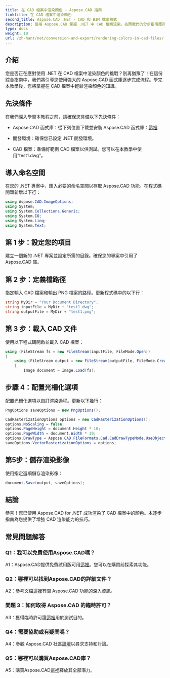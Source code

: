 ```yaml
---
title: 在 CAD 檔案中渲染顏色 - Aspose.CAD 指南
linktitle: 在 CAD 檔案中渲染顏色
second_title: Aspose.CAD .NET - CAD 和 BIM 檔案格式
description: 使用 Aspose.CAD 掌握 .NET 中 CAD 檔案渲染。按照我們的分步指南獲得鮮豔的色彩。
type: docs
weight: 10
url: /zh-hant/net/conversion-and-export/rendering-colors-in-cad-files/
---
```

## 介紹

您是否正在應對使用 .NET 在 CAD 檔案中渲染顏色的挑戰？別再猶豫了！在這份綜合指南中，我們將引導您使用強大的 Aspose.CAD 函式庫逐步完成流程。學完本教學後，您將掌握在 CAD 檔案中輕鬆渲染顏色的知識。

## 先決條件

在我們深入學習本教程之前，請確保您具備以下先決條件：

-  Aspose.CAD 函式庫：從下列位置下載並安裝 Aspose.CAD 函式庫：[這裡](https://releases.aspose.com/cad/net/).

- 開發環境：確保您已設定 .NET 開發環境。

- CAD 檔案：準備好範例 CAD 檔案以供測試。您可以在本教學中使用“test1.dwg”。

## 導入命名空間

在您的 .NET 專案中，匯入必要的命名空間以存取 Aspose.CAD 功能。在程式碼開頭新增以下行：

```csharp
using Aspose.CAD.ImageOptions;
using System;
using System.Collections.Generic;
using System.IO;
using System.Linq;
using System.Text;
```

## 第 1 步：設定您的項目

建立一個新的 .NET 專案並設定所需的目錄。確保您的專案中引用了 Aspose.CAD 庫。

## 第 2 步：定義檔路徑

指定輸入 CAD 檔案和輸出 PNG 檔案的路徑。更新程式碼中的以下行：

```csharp
string MyDir = "Your Document Directory";
string inputFile = MyDir + "test1.dwg";
string outputFile = MyDir + "test1.png";
```

## 第 3 步：載入 CAD 文件

使用以下程式碼開啟並載入 CAD 檔案：

```csharp
using (FileStream fs = new FileStream(inputFile, FileMode.Open))
{
    using (FileStream output = new FileStream(outputFile, FileMode.Create))
    {
        Image document = Image.Load(fs);
```

## 步驟 4：配置光柵化選項

配置光柵化選項以自訂渲染過程。更新以下幾行：

```csharp
PngOptions saveOptions = new PngOptions();

CadRasterizationOptions options = new CadRasterizationOptions();
options.NoScaling = false;
options.PageHeight = document.Height * 10;
options.PageWidth = document.Width * 10;
options.DrawType = Aspose.CAD.FileFormats.Cad.CadDrawTypeMode.UseObjectColor;
saveOptions.VectorRasterizationOptions = options;
```

## 第5步：儲存渲染影像

使用指定選項儲存渲染影像：

```csharp
document.Save(output, saveOptions);
```

## 結論

恭喜！您已使用 Aspose.CAD for .NET 成功渲染了 CAD 檔案中的顏色。本逐步指南為您提供了增強 CAD 渲染能力的技巧。

## 常見問題解答

### Q1：我可以免費使用Aspose.CAD嗎？

 A1：Aspose.CAD提供免費試用版可用[這裡](https://releases.aspose.com/)。您可以在購買前探索其功能。

### Q2：哪裡可以找到Aspose.CAD的詳細文件？

A2：參考文檔[這裡](https://reference.aspose.com/cad/net/)有關 Aspose.CAD 功能的深入資訊。

### 問題 3：如何取得 Aspose.CAD 的臨時許可？

 A3：獲得臨時許可證[這裡](https://purchase.aspose.com/temporary-license/)用於測試目的。

### Q4：需要協助或有疑問嗎？

 A4：參觀 Aspose.CAD 社區[論壇](https://forum.aspose.com/c/cad/19)以尋求支持和討論。

### Q5：哪裡可以購買Aspose.CAD庫？

 A5：購買Aspose.CAD[這裡](https://purchase.aspose.com/buy)釋放其全部潛力。